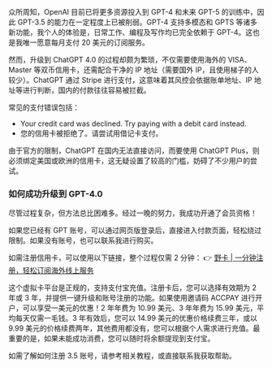 众所周知，OpenAI 目前已将更多资源投入到 GPT-4 和未来 GPT-5 的训练中，因此 GPT-3.5 的能力在一定程度上已被削弱。GPT-4 支持多模态和 GPTS 等诸多新功能，我个人的体验是，日常工作、编程及写作均已完全依赖于 GPT-4。这也是我唯一愿意每月支付 20 美元的订阅服务。

然而，升级到 ChatGPT 4.0 的过程却颇为繁琐，不仅需要使用海外的 VISA、Master 等双币信用卡，还需配合干净的 IP 地址（需要国外 IP，且使用梯子的人较少）。ChatGPT 通过 Stripe 进行支付，这意味着其风控会依据账单地址、IP 地址等进行判断，国内的付款往往容易被拦截。

常见的支付错误包括：
- Your credit card was declined. Try paying with a debit card instead.
- 您的信用卡被拒绝了。请尝试用借记卡支付。

由于官方的限制，ChatGPT 在国内无法直接访问，而要使用 ChatGPT Plus，则必须绑定美国或欧洲的信用卡，这无疑设置了较高的门槛，妨碍了不少用户的尝试。

### 如何成功升级到 GPT-4.0

尽管过程复杂，但方法总比困难多。经过一晚的努力，我成功开通了会员资格！

如果您已经有 GPT 账号，可以通过网页版登录后，直接进入付款页面，轻松绕过限制。如果没有账号，也可以联系我进行购买。

如需注册信用卡，可以使用以下链接，整个过程仅需 2 分钟：
👉 [野卡 | 一分钟注册，轻松订阅海外线上服务](https://bit.ly/bewildcard)

这个虚拟卡平台是正规的，支持支付宝充值。注册卡后，您可以选择有效期为 2 年或 3 年，并提供一键升级和账号注册的功能。如果使用邀请码 ACCPAY 进行开户，可以享受一美元的优惠！2 年年费为 10.99 美元、3 年年费为 15.99 美元，平均每天仅需一毛钱。3 年有效后，您可以 14.99 美元的优惠价格续费三年，或以 9.99 美元的价格续费两年，其他费用都没有，您可以根据个人需求进行充值。最重要的是，如果未能成功消费，您可以随时将余额提现到支付宝。

如需了解如何注册 3.5 账号，请参考相关教程，或直接联系我获取帮助。